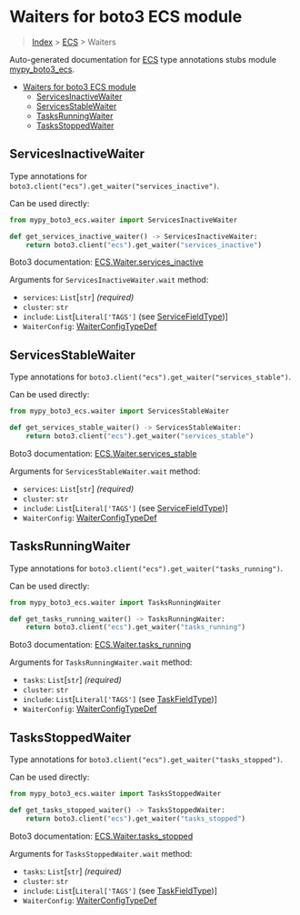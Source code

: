 # Waiters for boto3 ECS module

> [Index](..) > [ECS](.) > Waiters

Auto-generated documentation for
[ECS](https://boto3.amazonaws.com/v1/documentation/api/1.17.78/reference/services/ecs.html#ECS)
type annotations stubs module
[mypy_boto3_ecs](https://pypi.org/project/mypy-boto3-ecs/).

- [Waiters for boto3 ECS module](#waiters-for-boto3-ecs-module)
  - [ServicesInactiveWaiter](#servicesinactivewaiter)
  - [ServicesStableWaiter](#servicesstablewaiter)
  - [TasksRunningWaiter](#tasksrunningwaiter)
  - [TasksStoppedWaiter](#tasksstoppedwaiter)

## ServicesInactiveWaiter

Type annotations for `boto3.client("ecs").get_waiter("services_inactive")`.

Can be used directly:

```python
from mypy_boto3_ecs.waiter import ServicesInactiveWaiter

def get_services_inactive_waiter() -> ServicesInactiveWaiter:
    return boto3.client("ecs").get_waiter("services_inactive")
```

Boto3 documentation:
[ECS.Waiter.services_inactive](https://boto3.amazonaws.com/v1/documentation/api/1.17.78/reference/services/ecs.html#ECS.Waiter.services_inactive)

Arguments for `ServicesInactiveWaiter.wait` method:

- `services`: `List`\[`str`\] *(required)*
- `cluster`: `str`
- `include`: `List`\[`Literal['TAGS']` (see
  [ServiceFieldType](./literals.md#servicefieldtype))\]
- `WaiterConfig`: [WaiterConfigTypeDef](./type_defs.md#waiterconfigtypedef)

## ServicesStableWaiter

Type annotations for `boto3.client("ecs").get_waiter("services_stable")`.

Can be used directly:

```python
from mypy_boto3_ecs.waiter import ServicesStableWaiter

def get_services_stable_waiter() -> ServicesStableWaiter:
    return boto3.client("ecs").get_waiter("services_stable")
```

Boto3 documentation:
[ECS.Waiter.services_stable](https://boto3.amazonaws.com/v1/documentation/api/1.17.78/reference/services/ecs.html#ECS.Waiter.services_stable)

Arguments for `ServicesStableWaiter.wait` method:

- `services`: `List`\[`str`\] *(required)*
- `cluster`: `str`
- `include`: `List`\[`Literal['TAGS']` (see
  [ServiceFieldType](./literals.md#servicefieldtype))\]
- `WaiterConfig`: [WaiterConfigTypeDef](./type_defs.md#waiterconfigtypedef)

## TasksRunningWaiter

Type annotations for `boto3.client("ecs").get_waiter("tasks_running")`.

Can be used directly:

```python
from mypy_boto3_ecs.waiter import TasksRunningWaiter

def get_tasks_running_waiter() -> TasksRunningWaiter:
    return boto3.client("ecs").get_waiter("tasks_running")
```

Boto3 documentation:
[ECS.Waiter.tasks_running](https://boto3.amazonaws.com/v1/documentation/api/1.17.78/reference/services/ecs.html#ECS.Waiter.tasks_running)

Arguments for `TasksRunningWaiter.wait` method:

- `tasks`: `List`\[`str`\] *(required)*
- `cluster`: `str`
- `include`: `List`\[`Literal['TAGS']` (see
  [TaskFieldType](./literals.md#taskfieldtype))\]
- `WaiterConfig`: [WaiterConfigTypeDef](./type_defs.md#waiterconfigtypedef)

## TasksStoppedWaiter

Type annotations for `boto3.client("ecs").get_waiter("tasks_stopped")`.

Can be used directly:

```python
from mypy_boto3_ecs.waiter import TasksStoppedWaiter

def get_tasks_stopped_waiter() -> TasksStoppedWaiter:
    return boto3.client("ecs").get_waiter("tasks_stopped")
```

Boto3 documentation:
[ECS.Waiter.tasks_stopped](https://boto3.amazonaws.com/v1/documentation/api/1.17.78/reference/services/ecs.html#ECS.Waiter.tasks_stopped)

Arguments for `TasksStoppedWaiter.wait` method:

- `tasks`: `List`\[`str`\] *(required)*
- `cluster`: `str`
- `include`: `List`\[`Literal['TAGS']` (see
  [TaskFieldType](./literals.md#taskfieldtype))\]
- `WaiterConfig`: [WaiterConfigTypeDef](./type_defs.md#waiterconfigtypedef)

